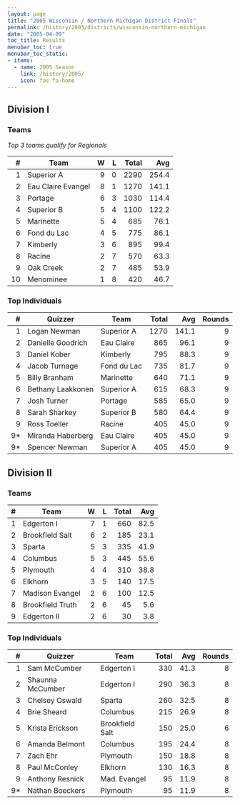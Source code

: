 ```yaml
---
layout: page
title: "2005 Wisconsin / Northern Michigan District Finals"
permalink: /history/2005/districts/wisconsin-northern-michigan
date: "2005-04-09"
toc_title: Results
menubar_toc: true
menubar_toc_static:
- items:
  - name: 2005 Season
    link: /history/2005/
    icon: fas fa-home
---
```


## Division I

### Teams

*Top 3 teams qualify for Regionals*

|    # | Team               |    W |    L | Total |   Avg |
| ---: | ------------------ | ---: | ---: | ----: | ----: |
|    1 | Superior A         |    9 |    0 |  2290 | 254.4 |
|    2 | Eau Claire Evangel |    8 |    1 |  1270 | 141.1 |
|    3 | Portage            |    6 |    3 |  1030 | 114.4 |
|    4 | Superior B         |    5 |    4 |  1100 | 122.2 |
|    5 | Marinette          |    5 |    4 |   685 |  76.1 |
|    6 | Fond du Lac        |    4 |    5 |   775 |  86.1 |
|    7 | Kimberly           |    3 |    6 |   895 |  99.4 |
|    8 | Racine             |    2 |    7 |   570 |  63.3 |
|    9 | Oak Creek          |    2 |    7 |   485 |  53.9 |
|   10 | Menominee          |    1 |    8 |   420 |  46.7 |

### Top Individuals

|    # | Quizzer           | Team        | Total |   Avg | Rounds |
| ---: | ----------------- | ----------- | ----: | ----: | -----: |
|    1 | Logan Newman      | Superior A  |  1270 | 141.1 |      9 |
|    2 | Danielle Goodrich | Eau Claire  |   865 |  96.1 |      9 |
|    3 | Daniel Kober      | Kimberly    |   795 |  88.3 |      9 |
|    4 | Jacob Turnage     | Fond du Lac |   735 |  81.7 |      9 |
|    5 | Billy Branham     | Marinette   |   640 |  71.1 |      9 |
|    6 | Bethany Laakkonen | Superior A  |   615 |  68.3 |      9 |
|    7 | Josh Turner       | Portage     |   585 |  65.0 |      9 |
|    8 | Sarah Sharkey     | Superior B  |   580 |  64.4 |      9 |
|    9 | Ross Toeller      | Racine      |   405 |  45.0 |      9 |
|   9* | Miranda Haberberg | Eau Claire  |   405 |  45.0 |      9 |
|   9* | Spencer Newman    | Superior A  |   405 |  45.0 |      9 |

## Division II

### Teams

|    # | Team             |    W |    L | Total |  Avg |
| ---: | ---------------- | ---: | ---: | ----: | ---: |
|    1 | Edgerton I       |    7 |    1 |   660 | 82.5 |
|    2 | Brookfield Salt  |    6 |    2 |   185 | 23.1 |
|    3 | Sparta           |    5 |    3 |   335 | 41.9 |
|    4 | Columbus         |    5 |    3 |   445 | 55.6 |
|    5 | Plymouth         |    4 |    4 |   310 | 38.8 |
|    6 | Elkhorn          |    3 |    5 |   140 | 17.5 |
|    7 | Madison Evangel  |    2 |    6 |   100 | 12.5 |
|    8 | Brookfield Truth |    2 |    6 |    45 |  5.6 |
|    9 | Edgerton II      |    2 |    6 |    30 |  3.8 |

### Top Individuals

|    # | Quizzer          | Team            | Total |  Avg | Rounds |
| ---: | ---------------- | --------------- | ----: | ---: | -----: |
|    1 | Sam McCumber     | Edgerton I      |   330 | 41.3 |      8 |
|    2 | Shaunna McCumber | Edgerton I      |   290 | 36.3 |      8 |
|    3 | Chelsey Oswald   | Sparta          |   260 | 32.5 |      8 |
|    4 | Brie Sheard      | Columbus        |   215 | 26.9 |      8 |
|    5 | Krista Erickson  | Brookfield Salt |   150 | 25.0 |      6 |
|    6 | Amanda Belmont   | Columbus        |   195 | 24.4 |      8 |
|    7 | Zach Ehr         | Plymouth        |   150 | 18.8 |      8 |
|    8 | Paul McConley    | Elkhorn         |   130 | 16.3 |      8 |
|    9 | Anthony Resnick  | Mad. Evangel    |    95 | 11.9 |      8 |
|   9* | Nathan Boeckers  | Plymouth        |    95 | 11.9 |      8 |

